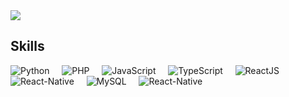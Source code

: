 <a href="https://github.com/philiphoney/">
  <img align="center" src="https://github-readme-stats-nine-roan-30.vercel.app/api?username=philiphoney&theme=github_dark&show_icons=true"/>
</a>
<br>

## Skills
<div>
        <img src="https://img.shields.io/badge/-Python-black?style=flat-square&amp;logo=python" alt="Python">&nbsp;&nbsp;&nbsp;&nbsp;
      <img src="https://img.shields.io/badge/-PHP-black?style=flat-square&amp;logo=php" alt="PHP">&nbsp;&nbsp;&nbsp;&nbsp;
      <img src="https://img.shields.io/badge/-JavaScript-black?style=flat-square&amp;logo=Javascript" alt="JavaScript">&nbsp;&nbsp;&nbsp;&nbsp;
      <img src="https://img.shields.io/badge/-TypeScript-black?style=flat-square&amp;logo=Typescript" alt="TypeScript">&nbsp;&nbsp;&nbsp;&nbsp;
      <img src="https://img.shields.io/badge/-ReactJS-black?style=flat-square&amp;logo=React" alt="ReactJS">&nbsp;&nbsp;&nbsp;&nbsp;
      <img src="https://img.shields.io/badge/-React--Native-black?style=flat-square&amp;logo=React" alt="React-Native">&nbsp;&nbsp;&nbsp;&nbsp;
      <img src="https://img.shields.io/badge/-MySQL-black?style=flat-square&amp;logo=MySQL" alt="MySQL">&nbsp;&nbsp;&nbsp;&nbsp;
      <img src="https://img.shields.io/badge/-Git-black?style=flat-square&amp;logo=git" alt="React-Native">&nbsp;&nbsp;&nbsp;&nbsp;
</div>
